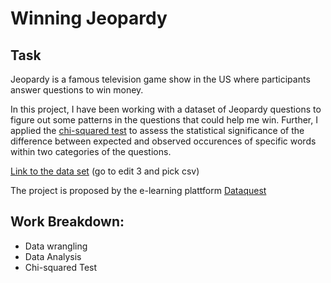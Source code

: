 # Winning Jeopardy

## Task

Jeopardy is a famous television game show in the US where participants answer questions to win money.

In this project, I have been working with a dataset of Jeopardy questions to figure out some patterns in the questions that could help me win. 
Further, I applied the [chi-squared test](https://en.wikipedia.org/wiki/Chi-squared_test) to assess the statistical significance of the difference between expected and observed occurences of specific words within two categories of the questions.

[Link to the data set](https://www.reddit.com/r/datasets/comments/1uyd0t/200000_jeopardy_questions_in_a_json_file/) (go to edit 3 and pick csv)

The project is proposed by the e-learning plattform [Dataquest](https://www.dataquest.io/)

## Work Breakdown:

- Data wrangling
- Data Analysis
- Chi-squared Test 

